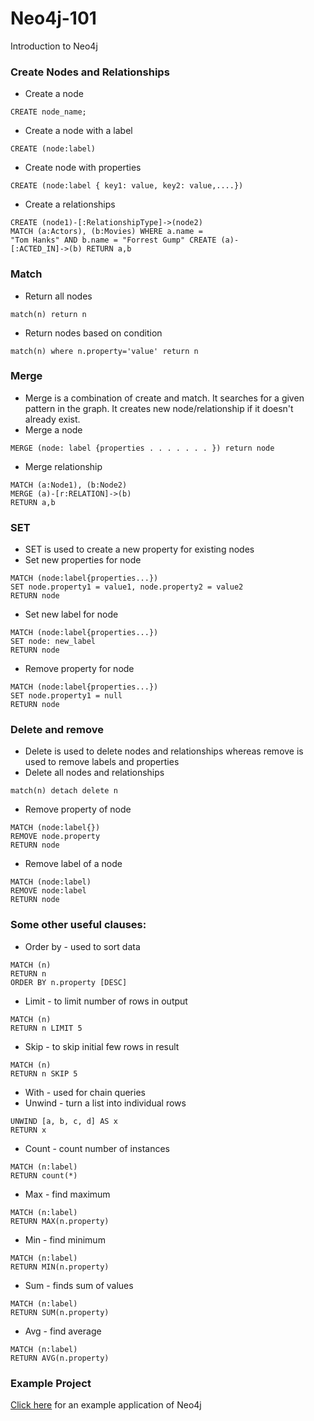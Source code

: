 # Neo4j-101
Introduction to Neo4j  

### Create Nodes and Relationships
- Create a node    
```
CREATE node_name;
```  
- Create a node with a label  
```
CREATE (node:label)  
```
- Create node with properties
```
CREATE (node:label { key1: value, key2: value,....})
```  
- Create a relationships  
```
CREATE (node1)-[:RelationshipType]->(node2)
MATCH (a:Actors), (b:Movies) WHERE a.name = 
"Tom Hanks" AND b.name = "Forrest Gump" CREATE (a)-
[:ACTED_IN]->(b) RETURN a,b
```
### Match
- Return all nodes
```
match(n) return n
```
- Return nodes based on condition
```
match(n) where n.property='value' return n
```

### Merge    
- Merge is a combination of create and match. It searches for a given pattern in the graph. It creates new node/relationship if it doesn't already exist.  
- Merge a node
```
MERGE (node: label {properties . . . . . . . }) return node
```
- Merge relationship
```
MATCH (a:Node1), (b:Node2)  
MERGE (a)-[r:RELATION]->(b)
RETURN a,b  
```

### SET  
- SET is used to create a new property for existing nodes  
- Set new properties for node
```
MATCH (node:label{properties...}) 
SET node.property1 = value1, node.property2 = value2 
RETURN node
```
- Set new label for node
```
MATCH (node:label{properties...}) 
SET node: new_label
RETURN node
```
- Remove property for node
```
MATCH (node:label{properties...}) 
SET node.property1 = null
RETURN node
```
### Delete and remove  
- Delete is used to delete nodes and relationships whereas remove is used to remove labels and properties
- Delete all nodes and relationships
```
match(n) detach delete n
```
- Remove property of  node
```
MATCH (node:label{}) 
REMOVE node.property 
RETURN node
```  
- Remove label of a node  
```
MATCH (node:label) 
REMOVE node:label 
RETURN node
```


### Some other useful clauses:  
- Order by - used to sort data  
```
MATCH (n)  
RETURN n  
ORDER BY n.property [DESC]
```
- Limit - to limit number of rows in output 
```
MATCH (n)  
RETURN n LIMIT 5
```
- Skip -  to skip initial few rows in result
```
MATCH (n)  
RETURN n SKIP 5
```
- With - used for chain queries  
- Unwind - turn a list into individual rows  
```
UNWIND [a, b, c, d] AS x 
RETURN x
```
- Count - count number of instances
```
MATCH (n:label)
RETURN count(*)
```
- Max - find maximum
```
MATCH (n:label)
RETURN MAX(n.property)
```
- Min - find minimum
```
MATCH (n:label)
RETURN MIN(n.property)
```
- Sum - finds sum of values
```
MATCH (n:label)
RETURN SUM(n.property)
```
- Avg - find average
```
MATCH (n:label)
RETURN AVG(n.property)
```



### Example Project  
<a href="https://github.com/Renita1206/Synthetic-Music-Dataset">Click here</a> for an example application of Neo4j

